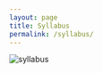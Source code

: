 ```yaml
---
layout: page
title: Syllabus
permalink: /syllabus/
---
```



![syllabus](C:\Automata_Theory\_images\s.png)
